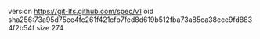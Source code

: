 version https://git-lfs.github.com/spec/v1
oid sha256:73a95d75ee4fc261f421cfb7fed8d619b512fba73a85ca38ccc9fd8834f2b54f
size 274

